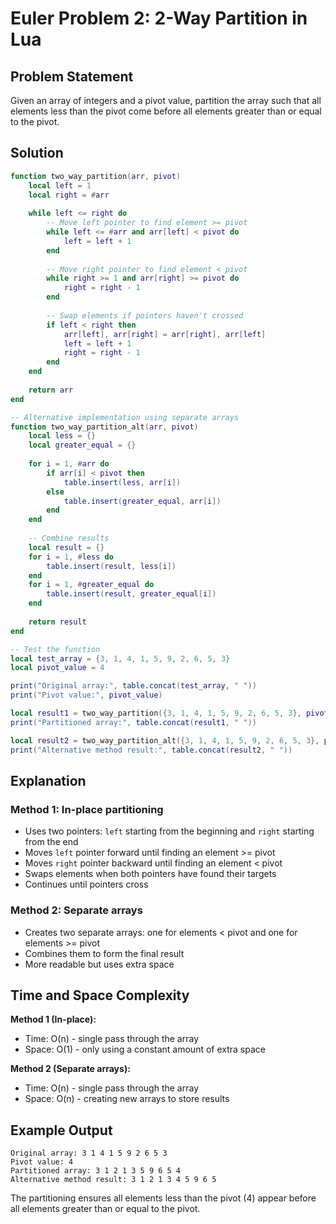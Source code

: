 # Euler Problem 2: 2-Way Partition in Lua

## Problem Statement
Given an array of integers and a pivot value, partition the array such that all elements less than the pivot come before all elements greater than or equal to the pivot.

## Solution

```lua
function two_way_partition(arr, pivot)
    local left = 1
    local right = #arr
    
    while left <= right do
        -- Move left pointer to find element >= pivot
        while left <= #arr and arr[left] < pivot do
            left = left + 1
        end
        
        -- Move right pointer to find element < pivot
        while right >= 1 and arr[right] >= pivot do
            right = right - 1
        end
        
        -- Swap elements if pointers haven't crossed
        if left < right then
            arr[left], arr[right] = arr[right], arr[left]
            left = left + 1
            right = right - 1
        end
    end
    
    return arr
end

-- Alternative implementation using separate arrays
function two_way_partition_alt(arr, pivot)
    local less = {}
    local greater_equal = {}
    
    for i = 1, #arr do
        if arr[i] < pivot then
            table.insert(less, arr[i])
        else
            table.insert(greater_equal, arr[i])
        end
    end
    
    -- Combine results
    local result = {}
    for i = 1, #less do
        table.insert(result, less[i])
    end
    for i = 1, #greater_equal do
        table.insert(result, greater_equal[i])
    end
    
    return result
end

-- Test the function
local test_array = {3, 1, 4, 1, 5, 9, 2, 6, 5, 3}
local pivot_value = 4

print("Original array:", table.concat(test_array, " "))
print("Pivot value:", pivot_value)

local result1 = two_way_partition({3, 1, 4, 1, 5, 9, 2, 6, 5, 3}, pivot_value)
print("Partitioned array:", table.concat(result1, " "))

local result2 = two_way_partition_alt({3, 1, 4, 1, 5, 9, 2, 6, 5, 3}, pivot_value)
print("Alternative method result:", table.concat(result2, " "))
```

## Explanation

### Method 1: In-place partitioning
- Uses two pointers: `left` starting from the beginning and `right` starting from the end
- Moves `left` pointer forward until finding an element >= pivot
- Moves `right` pointer backward until finding an element < pivot
- Swaps elements when both pointers have found their targets
- Continues until pointers cross

### Method 2: Separate arrays
- Creates two separate arrays: one for elements < pivot and one for elements >= pivot
- Combines them to form the final result
- More readable but uses extra space

## Time and Space Complexity

**Method 1 (In-place):**
- Time: O(n) - single pass through the array
- Space: O(1) - only using a constant amount of extra space

**Method 2 (Separate arrays):**
- Time: O(n) - single pass through the array
- Space: O(n) - creating new arrays to store results

## Example Output
```
Original array: 3 1 4 1 5 9 2 6 5 3
Pivot value: 4
Partitioned array: 3 1 2 1 3 5 9 6 5 4
Alternative method result: 3 1 2 1 3 4 5 9 6 5
```

The partitioning ensures all elements less than the pivot (4) appear before all elements greater than or equal to the pivot.


